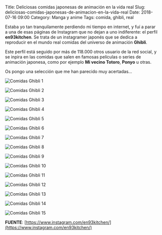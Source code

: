 Title: Deliciosas comidas japonesas de animación en la vida real
Slug: deliciosas-comidas-japonesas-de-animacion-en-la-vida-real
Date: 2018-07-16 09:00
Category: Manga y anime
Tags: comida, ghibli, real



Estaba yo tan tranquilamente perdiendo mi tiempo en internet, y fuí a parar a una de esas páginas de Instagram que no dejan a uno indiferente: el perfil **en93kitchen**. Se trata de un instagramer japonés que se dedica a reproducir en el mundo real comidas del universo de animación **Ghibli**.

Este perfil está seguido por más de 118.000 otros usuario de la red social, y se inpira en las comidas que salen en famosas películas o series de animación japonesa, como por ejemplo **Mi vecino Totoro**, **Ponyo** u otras.

Os pongo una selección que me han parecido muy acertadas...

![Comidas Ghibli 1]({filename}/images/studio_ghibli_food_01.jpg)

![Comidas Ghibli 2]({filename}/images/studio_ghibli_food_02.jpg)

![Comidas Ghibli 3]({filename}/images/studio_ghibli_food_03.jpg)

![Comidas Ghibli 4]({filename}/images/studio_ghibli_food_04.jpg)

![Comidas Ghibli 5]({filename}/images/studio_ghibli_food_05.jpg)

![Comidas Ghibli 6]({filename}/images/studio_ghibli_food_06.jpg)

![Comidas Ghibli 7]({filename}/images/studio_ghibli_food_07.jpg)

![Comidas Ghibli 8]({filename}/images/studio_ghibli_food_08.jpg)

![Comidas Ghibli 9]({filename}/images/studio_ghibli_food_09.jpg)

![Comidas Ghibli 10]({filename}/images/studio_ghibli_food_10.jpg)

![Comidas Ghibli 11]({filename}/images/studio_ghibli_food_11.jpg)

![Comidas Ghibli 12]({filename}/images/studio_ghibli_food_12.jpg)

![Comidas Ghibli 13]({filename}/images/studio_ghibli_food_13.jpg)

![Comidas Ghibli 14]({filename}/images/studio_ghibli_food_14.jpg)

![Comidas Ghibli 15]({filename}/images/studio_ghibli_food_15.jpg)

**FUENTE**: [https://www.instagram.com/en93kitchen/](https://www.instagram.com/en93kitchen/)
